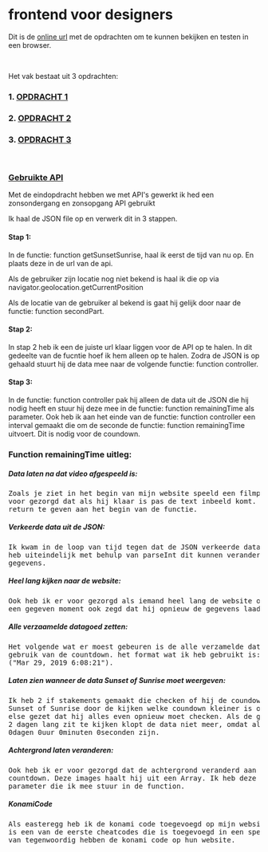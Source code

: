 # frontend voor designers

Dit is de [online url](https://x-track.github.io/frontendvoordesigners/) met de opdrachten om te kunnen bekijken en testen in een browser.

&nbsp;
&nbsp;
&nbsp;
&nbsp;
&nbsp;
&nbsp;

Het vak bestaat uit 3 opdrachten:

### 1. [OPDRACHT 1](https://x-track.github.io/frontendvoordesigners/opdracht1)

### 2. [OPDRACHT 2](https://x-track.github.io/frontendvoordesigners/opdracht2)

### 3. [OPDRACHT 3](https://x-track.github.io/frontendvoordesigners/eindopdracht)

&nbsp;
&nbsp;
&nbsp;
&nbsp;
&nbsp;
&nbsp;

### [Gebruikte API](https://sunrise-sunset.org/api)

Met de eindopdracht hebben we met API's gewerkt ik hed een zonsondergang en zonsopgang API gebruikt

Ik haal de JSON file op en verwerk dit in 3 stappen.

#### Stap 1:
In de functie: function getSunsetSunrise,
haal ik eerst de tijd van nu op. En plaats deze in de url van de api.

Als de gebruiker zijn locatie nog niet bekend is haal ik die op via
navigator.geolocation.getCurrentPosition

Als de locatie van de gebruiker al bekend is gaat hij gelijk door naar de functie: function secondPart.

#### Stap 2:
In stap 2 heb ik een de juiste url klaar liggen voor de API op te halen. In dit gedeelte van de fucntie hoef ik hem alleen op te halen. Zodra de JSON is op gehaald stuurt hij de data mee naar de volgende functie: function controller.

#### Stap 3:
In de functie: function controller pak hij alleen de data uit de JSON die hij nodig heeft en stuur hij deze mee in de functie: function remainingTime als parameter. Ook heb ik aan het einde van de functie: function controller een interval gemaakt die om de seconde de functie: function remainingTime uitvoert. Dit is nodig voor de coundown.



### Function remainingTime uitleg:

##### Data laten na dat video afgespeeld is:
<pre>
Zoals je ziet in het begin van mijn website speeld een filmpje af. ik heb er
voor gezorgd dat als hij klaar is pas de text inbeeld komt. door een lege
return te geven aan het begin van de functie.
</pre>

##### Verkeerde data uit de JSON:
<pre>
Ik kwam in de loop van tijd tegen dat de JSON verkeerde data terug gaf dus ik
heb uiteindelijk met behulp van parseInt dit kunnen veranderen naar de juiste
gegevens.
</pre>

##### Heel lang kijken naar de website:
<pre>
Ook heb ik er voor gezorgd als iemand heel lang de website open heb dat hij op
een gegeven moment ook zegd dat hij opnieuw de gegevens laad.
</pre>

##### Alle verzaamelde datagoed zetten:
<pre>
Het volgende wat er moest gebeuren is de alle verzamelde data goed zetten voor
gebruik van de countdown. het format wat ik heb gebruikt is:
("Mar 29, 2019 6:08:21").
</pre>

##### Laten zien wanneer de data Sunset of Sunrise moet weergeven:
<pre>
Ik heb 2 if stakements gemaakt die checken of hij de coundown moet showen naar
Sunset of Sunrise door de kijken welke coundown kleiner is ook heb ik in de
else gezet dat hij alles even opnieuw moet checken. Als de gebruiker namenlijk
2 dagen lang zit te kijken klopt de data niet meer, omdat alle 2 de countdowns
0dagen 0uur 0minuten 0seconden zijn.
</pre>

##### Achtergrond laten veranderen:
<pre>
Ook heb ik er voor gezorgd dat de achtergrond veranderd aan de hand van de
countdown. Deze images haalt hij uit een Array. Ik heb deze gelukt aan een
parameter die ik mee stuur in de function.
</pre>

##### KonamiCode
<pre>
Als easteregg heb ik de konami code toegevoegd op mijn website. De konami code
is een van de eerste cheatcodes die is toegevoegd in een spel. Veel websites
van tegenwoordig hebben de konami code op hun website.
</pre>
